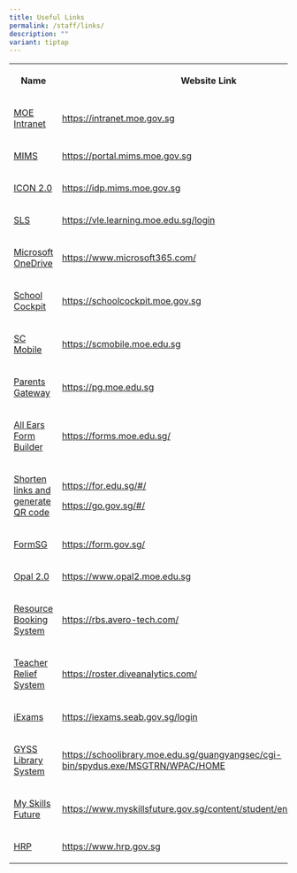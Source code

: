 ```yaml
---
title: Useful Links
permalink: /staff/links/
description: ""
variant: tiptap
---
```

<table style="minWidth: 50px">
<colgroup>
<col>
<col>
</colgroup>
<tbody>
<tr>
<th rowspan="1" colspan="1">
<p>Name</p>
</th>
<th rowspan="1" colspan="1">
<p>Website Link</p>
</th>
</tr>
<tr>
<td rowspan="1" colspan="1">
<p><a href="https://intranet.moe.gov.sg" rel="noopener noreferrer nofollow" target="_blank">MOE Intranet</a>
</p>
</td>
<td rowspan="1" colspan="1">
<p><a href="https://intranet.moe.gov.sg" rel="noopener noreferrer nofollow" target="_blank">https://intranet.moe.gov.sg</a>
</p>
</td>
</tr>
<tr>
<td rowspan="1" colspan="1">
<p><a href="https://portal.mims.moe.gov.sg" rel="noopener noreferrer nofollow" target="_blank">MIMS</a>
</p>
</td>
<td rowspan="1" colspan="1">
<p><a href="https://portal.mims.moe.gov.sg" rel="noopener noreferrer nofollow" target="_blank">https://portal.mims.moe.gov.sg</a>
</p>
</td>
</tr>
<tr>
<td rowspan="1" colspan="1">
<p><a href="https://idp.mims.moe.gov.sg/" rel="noopener noreferrer nofollow" target="_blank">ICON 2.0</a>
</p>
</td>
<td rowspan="1" colspan="1">
<p><a href="https://idp.mims.moe.gov.sg" rel="noopener noreferrer nofollow" target="_blank">https://idp.mims.moe.gov.sg</a>
</p>
</td>
</tr>
<tr>
<td rowspan="1" colspan="1">
<p><a href="https://vle.learning.moe.edu.sg/login" rel="noopener noreferrer nofollow" target="_blank">SLS</a>
</p>
</td>
<td rowspan="1" colspan="1">
<p><a href="https://vle.learning.moe.edu.sg/login" rel="noopener noreferrer nofollow" target="_blank">https://vle.learning.moe.edu.sg/login</a>
</p>
</td>
</tr>
<tr>
<td rowspan="1" colspan="1">
<p><a href="https://www.microsoft365.com/" rel="noopener noreferrer nofollow" target="_blank">Microsoft OneDrive</a>
</p>
</td>
<td rowspan="1" colspan="1">
<p><a href="https://www.microsoft365.com/" rel="noopener noreferrer nofollow" target="_blank">https://www.microsoft365.com/</a>
</p>
</td>
</tr>
<tr>
<td rowspan="1" colspan="1">
<p><a href="https://schoolcockpit.moe.gov.sg/" rel="noopener noreferrer nofollow" target="_blank">School Cockpit</a>
</p>
</td>
<td rowspan="1" colspan="1">
<p><a href="https://schoolcockpit.moe.gov.sg" rel="noopener noreferrer nofollow" target="_blank">https://schoolcockpit.moe.gov.sg</a>
</p>
</td>
</tr>
<tr>
<td rowspan="1" colspan="1">
<p><a href="https://scmobile.moe.edu.sg" rel="noopener noreferrer nofollow" target="_blank">SC Mobile</a>
</p>
</td>
<td rowspan="1" colspan="1">
<p><a href="https://scmobile.moe.edu.sg" rel="noopener noreferrer nofollow" target="_blank">https://scmobile.moe.edu.sg</a>
</p>
</td>
</tr>
<tr>
<td rowspan="1" colspan="1">
<p><a href="https://pg.moe.edu.sg" rel="noopener noreferrer nofollow" target="_blank">Parents Gateway</a>
</p>
</td>
<td rowspan="1" colspan="1">
<p><a href="https://pg.moe.edu.sg" rel="noopener noreferrer nofollow" target="_blank">https://pg.moe.edu.sg</a>
</p>
</td>
</tr>
<tr>
<td rowspan="1" colspan="1">
<p><a href="https://forms.moe.edu.sg/" rel="noopener noreferrer nofollow" target="_blank">All Ears Form Builder</a>
</p>
</td>
<td rowspan="1" colspan="1">
<p><a href="https://forms.moe.edu.sg/" rel="noopener noreferrer nofollow" target="_blank">https://forms.moe.edu.sg/</a>
</p>
</td>
</tr>
<tr>
<td rowspan="1" colspan="1">
<p><a href="https://go.gov.sg/#/" rel="noopener noreferrer nofollow" target="_blank">Shorten links and generate QR code</a>
</p>
</td>
<td rowspan="1" colspan="1">
<p><a href="https://for.edu.sg/#/" rel="noopener noreferrer nofollow" target="_blank">https://for.edu.sg/#/</a>
</p>
<p><a href="https://go.gov.sg/#/" rel="noopener noreferrer nofollow" target="_blank">https://go.gov.sg/#/</a>
</p>
</td>
</tr>
<tr>
<td rowspan="1" colspan="1">
<p><a href="https://form.gov.sg/" rel="noopener noreferrer nofollow" target="_blank">FormSG</a>
</p>
</td>
<td rowspan="1" colspan="1">
<p><a href="https://form.gov.sg/" rel="noopener noreferrer nofollow" target="_blank">https://form.gov.sg/</a>
</p>
</td>
</tr>
<tr>
<td rowspan="1" colspan="1">
<p><a href="https://www.opal2.moe.edu.sg" rel="noopener noreferrer nofollow" target="_blank">Opal 2.0</a>
</p>
</td>
<td rowspan="1" colspan="1">
<p><a href="https://www.opal2.moe.edu.sg" rel="noopener noreferrer nofollow" target="_blank">https://www.opal2.moe.edu.sg</a>
</p>
</td>
</tr>
<tr>
<td rowspan="1" colspan="1">
<p><a href="https://rbs.avero-tech.com/" rel="noopener noreferrer nofollow" target="_blank">Resource Booking System</a>
</p>
</td>
<td rowspan="1" colspan="1">
<p><a href="https://rbs.avero-tech.com/" rel="noopener noreferrer nofollow" target="_blank">https://rbs.avero-tech.com/</a>
</p>
</td>
</tr>
<tr>
<td rowspan="1" colspan="1">
<p><a href="https://relief.edmension.com/" rel="noopener noreferrer nofollow" target="_blank">Teacher Relief System</a>
</p>
</td>
<td rowspan="1" colspan="1">
<p><a href="https://roster.diveanalytics.com/" rel="noopener noreferrer nofollow" target="_blank">https://roster.diveanalytics.com/</a>
</p>
</td>
</tr>
<tr>
<td rowspan="1" colspan="1">
<p><a href="https://iexams.seab.gov.sg/login" rel="noopener noreferrer nofollow" target="_blank">iExams</a>
</p>
</td>
<td rowspan="1" colspan="1">
<p><a href="https://iexams.seab.gov.sg/login" rel="noopener noreferrer nofollow" target="_blank">https://iexams.seab.gov.sg/login</a>
</p>
</td>
</tr>
<tr>
<td rowspan="1" colspan="1">
<p><a href="https://schoolibrary.moe.edu.sg/guangyangsec/cgi-bin/spydus.exe/MSGTRN/WPAC/HOME" rel="noopener noreferrer nofollow" target="_blank">GYSS Library System</a>
</p>
</td>
<td rowspan="1" colspan="1">
<p><a href="https://schoolibrary.moe.edu.sg/guangyangsec/cgi-bin/spydus.exe/MSGTRN/WPAC/HOME" rel="noopener noreferrer nofollow" target="_blank">https://schoolibrary.moe.edu.sg/guangyangsec/cgi-bin/spydus.exe/MSGTRN/WPAC/HOME</a>
</p>
</td>
</tr>
<tr>
<td rowspan="1" colspan="1">
<p><a href="https://www.myskillsfuture.gov.sg/content/student/en/secondary.html" rel="noopener noreferrer nofollow" target="_blank">My Skills Future</a>
</p>
</td>
<td rowspan="1" colspan="1">
<p><a href="https://www.myskillsfuture.gov.sg/content/student/en/secondary.html" rel="noopener noreferrer nofollow" target="_blank">https://www.myskillsfuture.gov.sg/content/student/en/secondary.html</a>
</p>
</td>
</tr>
<tr>
<td rowspan="1" colspan="1">
<p><a href="https://www.hrp.gov.sg" rel="noopener noreferrer nofollow" target="_blank">HRP</a>
</p>
</td>
<td rowspan="1" colspan="1">
<p><a href="https://www.hrp.gov.sg" rel="noopener noreferrer nofollow" target="_blank">https://www.hrp.gov.sg</a>
</p>
</td>
</tr>
</tbody>
</table>
<p></p>
